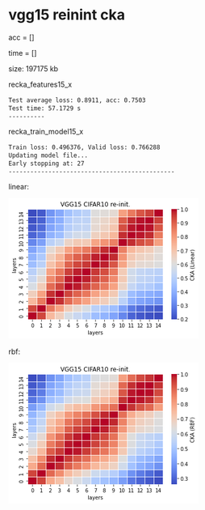 # vgg15 reinint cka
acc = [] 

time = []

size: 197175 kb

recka_features15_x
```
Test average loss: 0.8911, acc: 0.7503
Test time: 57.1729 s
----------

```

recka_train_model15_x
```
Train loss: 0.496376, Valid loss: 0.766288
Updating model file...
Early stopping at: 27
----------------------------------------------
```

linear:

![recka15linear](recka15linear.png)

rbf:

![recka15rbf](recka15rbf.png)
